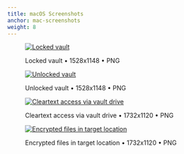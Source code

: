 ```yaml
---
title: macOS Screenshots
anchor: mac-screenshots
weight: 8
---
```

<div class="flex flex-wrap -mx-3">
  <div class="w-full px-3 lg:w-1/2">
    <figure class="rounded shadow bg-white text-center p-2 mb-8">
      <a href="/presskit/en/mac-screenshot-1.png"><img class="inline-block mb-2" src="/presskit/en/mac-screenshot-1.png" alt="Locked vault"/></a>
      <figcaption>
        <p class="text-sm text-gray-500">Locked vault • 1528x1148 • PNG</p>
      </figcaption>
    </figure>
  </div>
  <div class="w-full px-3 lg:w-1/2">
    <figure class="rounded shadow bg-white text-center p-2 mb-8">
      <a href="/presskit/en/mac-screenshot-2.png"><img class="inline-block mb-2" src="/presskit/en/mac-screenshot-2.png" alt="Unlocked vault"/></a>
      <figcaption>
        <p class="text-sm text-gray-500">Unlocked vault • 1528x1148 • PNG</p>
      </figcaption>
    </figure>
  </div>
  <div class="w-full px-3 lg:w-1/2">
    <figure class="rounded shadow bg-white text-center p-2 mb-8">
      <a href="/presskit/en/mac-screenshot-3.png"><img class="inline-block mb-2" src="/presskit/en/mac-screenshot-3.png" alt="Cleartext access via vault drive"/></a>
      <figcaption>
        <p class="text-sm text-gray-500">Cleartext access via vault drive • 1732x1120 • PNG</p>
      </figcaption>
    </figure>
  </div>
  <div class="w-full px-3 lg:w-1/2">
    <figure class="rounded shadow bg-white text-center p-2 mb-8">
      <a href="/presskit/en/mac-screenshot-4.png"><img class="inline-block mb-2" src="/presskit/en/mac-screenshot-4.png" alt="Encrypted files in target location"/></a>
      <figcaption>
        <p class="text-sm text-gray-500">Encrypted files in target location • 1732x1120 • PNG</p>
      </figcaption>
    </figure>
  </div>
</div>
